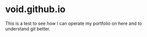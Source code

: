 # void.github.io
This is a test to see how I can operate my portfolio on here and to understand git better.
